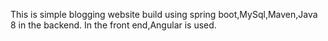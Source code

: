 This is simple blogging website build using spring boot,MySql,Maven,Java 8 in the backend.
In the front end,Angular is used.
